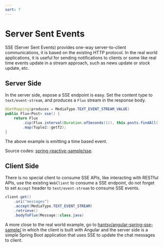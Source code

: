 ```yaml
---
sort: 7
---
```


# Server Sent Events

SSE (Server Sent Events) provides one-way server-to-client communications, it is  based on the existing HTTP protocol.  In the real world applications, it is useful for sending notifications to clients or some like real time events update in a stream approach, such as news update or stock update, etc.

## Server Side

In the server side, expose a  SSE endpoint is easy. Set the content type to `text/event-stream`,  and produces a `Flux` stream in the response body.

```java
@GetMapping(produces = MediaType.TEXT_EVENT_STREAM_VALUE)
public Flux<Post> sse() {
    return Flux
        .zip(Flux.interval(Duration.ofSeconds(1)), this.posts.findAll().repeat())
        .map(Tuple2::getT2);
}
```

The above example is emitting a time based event.

Source codes: [spring-reactive-sample/sse](https://github.com/hantsy/spring-reactive-sample/blob/master/sse).  

## Client Side

There is no special client to consume SSE APIs,  like interacting with RESTful APIs,  use the existing `WebClient` to consume a SSE endpoint, do not forget to set `Accept` header to  `text/event-stream` to consume SSE events.

```java
client.get()
    .uri("messages")
    .accept(MediaType.TEXT_EVENT_STREAM)
    .retrieve()
    .bodyToFlux(Message::class.java)
```

A more close to the real world example, go to [hantsy/angular-spring-sse-sample/](https://github.com/hantsy/angular-spring-sse-sample/) in which the client is built with Angular and  the server side is a simple Spring Boot application that uses SSE to update the chat messages to client.

